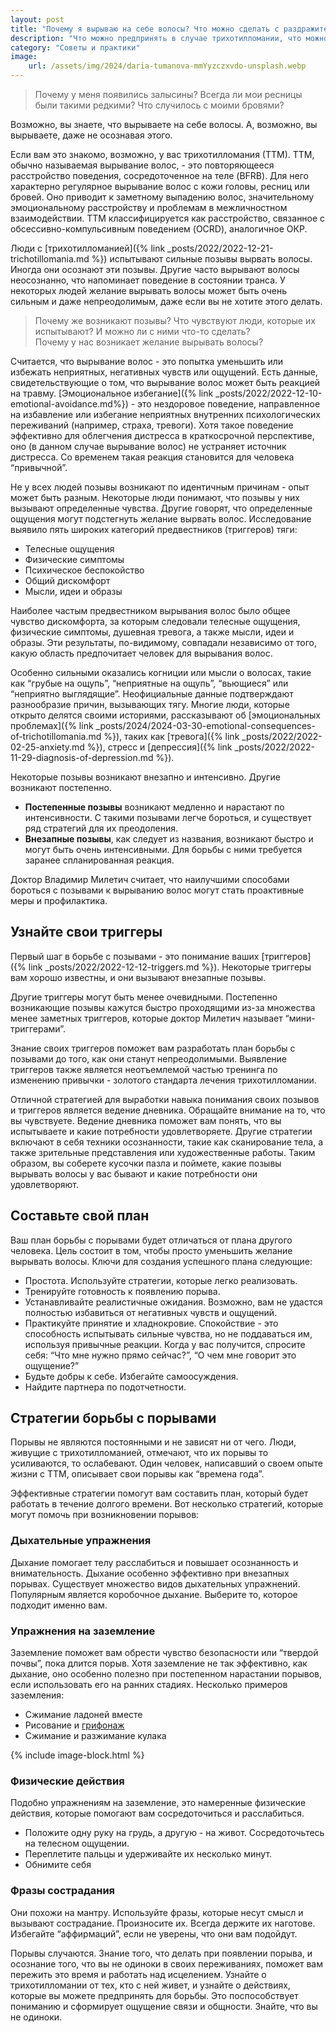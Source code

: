```yaml
---
layout: post
title: "Почему я вырываю на себе волосы? Что можно сделать с раздражителями"
description: "Что можно предпринять в случае трихотилломании, что можно сделать самостоятельно без помощи психолога"
category: "Советы и практики"
image:
    url: /assets/img/2024/daria-tumanova-mmYyzczxvdo-unsplash.webp
---
```


> Почему у меня появились залысины? Всегда ли мои ресницы были такими редкими? Что случилось с моими бровями?

Возможно, вы знаете, что вырываете на себе волосы. А, возможно, вы вырываете, даже не осознавая этого.

Если вам это знакомо, возможно, у вас трихотилломания (ТТМ). ТТМ, обычно называемая вырывание волос, - это повторяющееся расстройство поведения, 
сосредоточенное на теле (BFRB). Для него характерно регулярное вырывание волос с кожи головы, ресниц или бровей. Оно приводит к заметному выпадению 
волос, значительному эмоциональному расстройству и проблемам в межличностном взаимодействии. ТТМ классифицируется как расстройство, 
связанное с обсессивно-компульсивным поведением (OCRD), аналогичное ОКР.

Люди с [трихотилломанией]({% link _posts/2022/2022-12-21-trichotillomania.md %}) испытывают сильные позывы вырвать волосы. Иногда они осознают эти позывы. Другие часто вырывают волосы неосознанно, что напоминает 
поведение в состоянии транса. У некоторых людей желание вырывать волосы может быть очень сильным и даже непреодолимым, даже если вы не хотите этого делать.

> Почему же возникают позывы? Что чувствуют люди, которые их испытывают? И можно ли с ними что-то сделать?   
> Почему у нас возникает желание вырывать волосы?

Считается, что вырывание волос - это попытка уменьшить или избежать неприятных, негативных чувств или ощущений. Есть данные, свидетельствующие 
о том, что вырывание волос может быть реакцией на травму. [Эмоциональное избегание]({% link _posts/2022/2022-12-10-emotional-avoidance.md%}) - это нездоровое поведение, направленное на избавление или избегание неприятных 
внутренних психологических переживаний (например, страха, тревоги). Хотя такое поведение эффективно для облегчения дистресса в краткосрочной перспективе,
оно (в данном случае вырывание волос) не устраняет источник дистресса. Со временем такая реакция становится для человека “привычной”.

Не у всех людей позывы возникают по идентичным причинам - опыт может быть разным. Некоторые люди понимают, что позывы у них вызывают определенные чувства. 
Другие говорят, что определенные ощущения могут подстегнуть желание вырвать волос. Исследование выявило пять широких категорий предвестников (триггеров) тяги:

- Телесные ощущения
- Физические симптомы
- Психическое беспокойство
- Общий дискомфорт
- Мысли, идеи и образы

Наиболее частым предвестником вырывания волос было общее чувство дискомфорта, за которым следовали телесные ощущения, физические симптомы, 
душевная тревога, а также мысли, идеи и образы. Эти результаты, по-видимому, совпадали независимо от того, какую область предпочитает человек для вырывания волос.

Особенно сильными оказались когниции или мысли о волосах, такие как “грубые на ощупь”, “неприятные на ощупь”, “вьющиеся” или “неприятно выглядящие”. 
Неофициальные данные подтверждают разнообразие причин, вызывающих тягу. Многие люди, которые открыто делятся своими историями, рассказывают об [эмоциональных проблемах]({% link _posts/2024/2024-03-30-emotional-consequences-of-trichotillomania.md %}),
таких как [тревога]({% link _posts/2022/2022-02-25-anxiety.md %}), стресс и [депрессия]({% link _posts/2022/2022-11-29-diagnosis-of-depression.md %}).

Некоторые позывы возникают внезапно и интенсивно. Другие возникают постепенно.

- **Постепенные позывы** возникают медленно и нарастают по интенсивности. С такими позывами легче бороться, и существует ряд стратегий для их преодоления.
- **Внезапные позывы**, как следует из названия, возникают быстро и могут быть очень интенсивными. Для борьбы с ними требуется заранее спланированная реакция.

Доктор Владимир Милетич считает, что наилучшими способами бороться с позывами к вырыванию волос могут стать проактивные меры и профилактика.

## Узнайте свои триггеры

Первый шаг в борьбе с позывами - это понимание ваших [триггеров]({% link _posts/2022/2022-12-12-triggers.md %}). Некоторые триггеры вам хорошо известны, и они вызывают внезапные позывы.

Другие триггеры могут быть менее очевидными. Постепенно возникающие позывы кажутся быстро проходящими из-за множества менее 
заметных триггеров, которые доктор Милетич называет “мини-триггерами”.

Знание своих триггеров поможет вам разработать план борьбы с позывами до того, как они станут непреодолимыми. Выявление триггеров 
также является неотъемлемой частью тренинга по изменению привычки - золотого стандарта лечения трихотилломании.

Отличной стратегией для выработки навыка понимания своих позывов и триггеров является ведение дневника. Обращайте внимание на то, 
что вы чувствуете. Ведение дневника поможет вам понять, что вы испытываете и какие потребности удовлетворяете. Другие стратегии 
включают в себя техники осознанности, такие как сканирование тела, а также зрительные представления или художественные работы. 
Таким образом, вы соберете кусочки пазла и поймете, какие позывы вырывать волосы у вас бывают и какие потребности они удовлетворяют.

## Составьте свой план

Ваш план борьбы с порывами будет отличаться от плана другого человека. Цель состоит в том, чтобы просто уменьшить желание вырывать волосы. Ключи для создания успешного плана следующие:

- Простота. Используйте стратегии, которые легко реализовать.
- Тренируйте готовность к появлению порыва.
- Устанавливайте реалистичные ожидания. Возможно, вам не удастся полностью избавиться от негативных чувств и ощущений.
- Практикуйте принятие и хладнокровие. Спокойствие - это способность испытывать сильные чувства, но не поддаваться им, используя привычные реакции. 
Когда у вас получится, спросите себя: “Что мне нужно прямо сейчас?”, “О чем мне говорит это ощущение?”
- Будьте добры к себе. Избегайте самоосуждения.
- Найдите партнера по подотчетности.

## Стратегии борьбы с порывами

Порывы не являются постоянными и не зависят ни от чего. Люди, живущие с трихотилломанией, отмечают, что их порывы то усиливаются, то ослабевают. 
Один человек, написавший о своем опыте жизни с ТТМ, описывает свои порывы как “времена года”.

Эффективные стратегии помогут вам составить план, который будет работать в течение долгого времени. Вот несколько стратегий, 
которые могут помочь при возникновении порывов:

### Дыхательные упражнения 
Дыхание помогает телу расслабиться и повышает осознанность и внимательность. Дыхание особенно 
эффективно при внезапных порывах. Существует множество видов дыхательных упражнений. Популярным является коробочное дыхание. Выберите то, которое подходит именно вам.

### Упражнения на заземление 
Заземление поможет вам обрести чувство безопасности или “твердой почвы”, пока длится порыв. 
Хотя заземление не так эффективно, как дыхание, оно особенно полезно при постепенном нарастании порывов, если использовать его на ранних стадиях. Несколько примеров заземления:

- Сжимание ладоней вместе
- Рисование и <a href="https://ru.wikipedia.org/wiki/%D0%93%D1%80%D0%B8%D1%84%D0%BE%D0%BD%D0%B0%D0%B6" rel="nofollow">грифонаж</a>
- Сжимание и разжимание кулака

{% include image-block.html %}

### Физические действия
Подобно упражнениям на заземление, это намеренные физические действия, которые помогают вам сосредоточиться и расслабиться.

- Положите одну руку на грудь, а другую - на живот. Сосредоточьтесь на телесном ощущении.
- Переплетите пальцы и удерживайте их несколько минут.
- Обнимите себя

### Фразы сострадания
Они похожи на мантру. Используйте фразы, которые несут смысл и вызывают сострадание. Произносите их. 
Всегда держите их наготове. Избегайте “аффирмаций”, если не уверены, что они вам подойдут.

Порывы случаются. Знание того, что делать при появлении порыва, и осознание того, что вы не одиноки в своих переживаниях,
поможет вам пережить это время и работать над исцелением. Узнайте о трихотилломании от тех, кто с ней живет, и узнайте о действиях, которые 
вы можете предпринять для борьбы. Это поспособствует пониманию и сформирует ощущение связи и общности. Знайте, что вы не одиноки.
